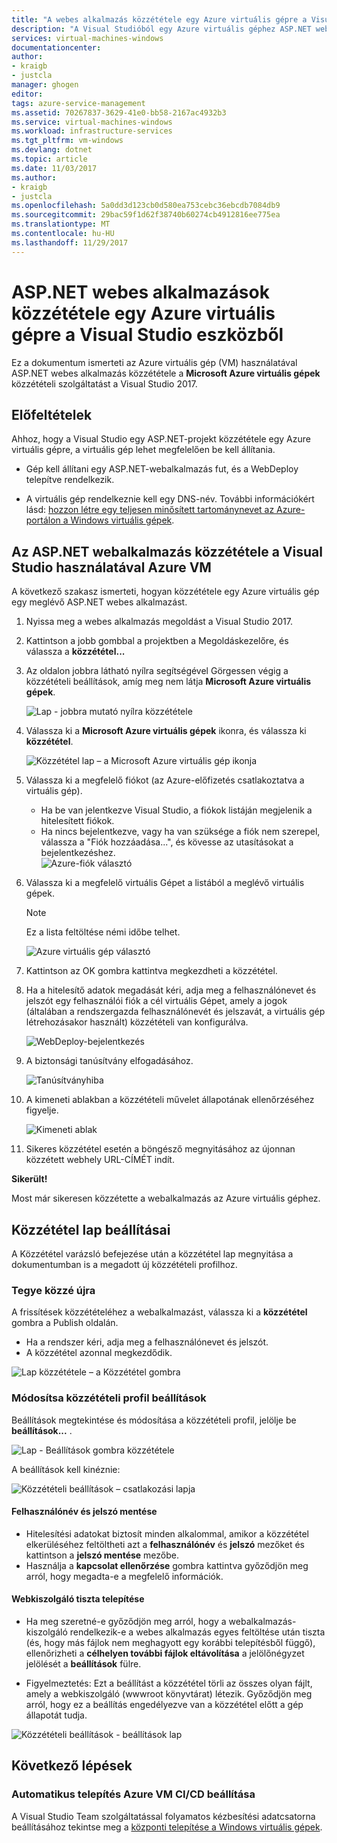 ```yaml
---
title: "A webes alkalmazás közzététele egy Azure virtuális gépre a Visual Studio eszközből |} Microsoft Docs"
description: "A Visual Studióból egy Azure virtuális géphez ASP.NET webes alkalmazás közzététele"
services: virtual-machines-windows
documentationcenter: 
author:
- kraigb
- justcla
manager: ghogen
editor: 
tags: azure-service-management
ms.assetid: 70267837-3629-41e0-bb58-2167ac4932b3
ms.service: virtual-machines-windows
ms.workload: infrastructure-services
ms.tgt_pltfrm: vm-windows
ms.devlang: dotnet
ms.topic: article
ms.date: 11/03/2017
ms.author:
- kraigb
- justcla
ms.openlocfilehash: 5a0dd3d123cb0d580ea753cebc36ebcdb7084db9
ms.sourcegitcommit: 29bac59f1d62f38740b60274cb4912816ee775ea
ms.translationtype: MT
ms.contentlocale: hu-HU
ms.lasthandoff: 11/29/2017
---
```

# <a name="publish-an-aspnet-web-app-to-an-azure-vm-from-visual-studio"></a>ASP.NET webes alkalmazások közzététele egy Azure virtuális gépre a Visual Studio eszközből

Ez a dokumentum ismerteti az Azure virtuális gép (VM) használatával ASP.NET webes alkalmazás közzététele a **Microsoft Azure virtuális gépek** közzétételi szolgáltatást a Visual Studio 2017.  

## <a name="prerequisites"></a>Előfeltételek
Ahhoz, hogy a Visual Studio egy ASP.NET-projekt közzététele egy Azure virtuális gépre, a virtuális gép lehet megfelelően be kell állítania.

- Gép kell állítani egy ASP.NET-webalkalmazás fut, és a WebDeploy telepítve rendelkezik.

- A virtuális gép rendelkeznie kell egy DNS-név. További információkért lásd: [hozzon létre egy teljesen minősített tartománynevet az Azure-portálon a Windows virtuális gépek](portal-create-fqdn.md).

## <a name="publish-your-aspnet-web-app-to-the-azure-vm-using-visual-studio"></a>Az ASP.NET webalkalmazás közzététele a Visual Studio használatával Azure VM
A következő szakasz ismerteti, hogyan közzététele egy Azure virtuális gép egy meglévő ASP.NET webes alkalmazást.

1. Nyissa meg a webes alkalmazás megoldást a Visual Studio 2017.
2. Kattintson a jobb gombbal a projektben a Megoldáskezelőre, és válassza a **közzététel...**
3. Az oldalon jobbra látható nyílra segítségével Görgessen végig a közzétételi beállítások, amíg meg nem látja **Microsoft Azure virtuális gépek**.  

   ![Lap - jobbra mutató nyílra közzététele]

4. Válassza ki a **Microsoft Azure virtuális gépek** ikonra, és válassza ki **közzététel**.

   ![Közzététel lap – a Microsoft Azure virtuális gép ikonja]

5. Válassza ki a megfelelő fiókot (az Azure-előfizetés csatlakoztatva a virtuális gép).  
   - Ha be van jelentkezve Visual Studio, a fiókok listáján megjelenik a hitelesített fiókok.  
   - Ha nincs bejelentkezve, vagy ha van szüksége a fiók nem szerepel, válassza a "Fiók hozzáadása...", és kövesse az utasításokat a bejelentkezéshez.  
   ![Azure-fiók választó]  

6. Válassza ki a megfelelő virtuális Gépet a listából a meglévő virtuális gépek.

   > [!Note]
   > Ez a lista feltöltése némi időbe telhet.

   ![Azure virtuális gép választó]

7. Kattintson az OK gombra kattintva megkezdheti a közzététel.

8. Ha a hitelesítő adatok megadását kéri, adja meg a felhasználónevet és jelszót egy felhasználói fiók a cél virtuális Gépet, amely a jogok (általában a rendszergazda felhasználónevét és jelszavát, a virtuális gép létrehozásakor használt) közzétételi van konfigurálva.  

   ![WebDeploy-bejelentkezés]

9. A biztonsági tanúsítvány elfogadásához.

   ![Tanúsítványhiba]

10. A kimeneti ablakban a közzétételi művelet állapotának ellenőrzéséhez figyelje.

    ![Kimeneti ablak]

11. Sikeres közzététel esetén a böngésző megnyitásához az újonnan közzétett webhely URL-CÍMÉT indít.

**Sikerült!**

Most már sikeresen közzétette a webalkalmazás az Azure virtuális géphez.

## <a name="publish-page-options"></a>Közzététel lap beállításai

A Közzététel varázsló befejezése után a közzététel lap megnyitása a dokumentumban is a megadott új közzétételi profilhoz.

### <a name="re-publish"></a>Tegye közzé újra

A frissítések közzétételéhez a webalkalmazást, válassza ki a **közzététel** gombra a Publish oldalán.  
- Ha a rendszer kéri, adja meg a felhasználónevet és jelszót.  
- A közzététel azonnal megkezdődik.

![Lap közzététele – a Közzététel gombra]

### <a name="modify-publish-profile-settings"></a>Módosítsa közzétételi profil beállítások

Beállítások megtekintése és módosítása a közzétételi profil, jelölje be **beállítások...** .  

![Lap - Beállítások gombra közzététele]

A beállítások kell kinéznie:  

![Közzétételi beállítások – csatlakozási lapja]

#### <a name="save-user-name-and-password"></a>Felhasználónév és jelszó mentése
- Hitelesítési adatokat biztosít minden alkalommal, amikor a közzététel elkerüléséhez feltöltheti azt a **felhasználónév** és **jelszó** mezőket és kattintson a **jelszó mentése** mezőbe.
- Használja a **kapcsolat ellenőrzése** gombra kattintva győződjön meg arról, hogy megadta-e a megfelelő információk.

#### <a name="deploy-to-clean-web-server"></a>Webkiszolgáló tiszta telepítése

- Ha meg szeretné-e győződjön meg arról, hogy a webalkalmazás-kiszolgáló rendelkezik-e a webes alkalmazás egyes feltöltése után tiszta (és, hogy más fájlok nem meghagyott egy korábbi telepítésből függő), ellenőrizheti a **célhelyen további fájlok eltávolítása** a jelölőnégyzet jelölését a **beállítások** fülre.

- Figyelmeztetés: Ezt a beállítást a közzététel törli az összes olyan fájlt, amely a webkiszolgáló (wwwroot könyvtárat) létezik. Győződjön meg arról, hogy ez a beállítás engedélyezve van a közzététel előtt a gép állapotát tudja. 

![Közzétételi beállítások - beállítások lap]

## <a name="next-steps"></a>Következő lépések

### <a name="set-up-cicd-for-automated-deployment-to-azure-vm"></a>Automatikus telepítés Azure VM CI/CD beállítása

A Visual Studio Team szolgáltatással folyamatos kézbesítési adatcsatorna beállításához tekintse meg a [központi telepítése a Windows virtuális gépek](https://docs.microsoft.com/en-us/vsts/build-release/apps/cd/deploy-webdeploy-iis-deploygroups).

[VM Overview - DNS Name]: ../../../includes/media/publish-web-app-from-visual-studio/VMOverviewDNSName.png
[IP Address Config - DNS Name]: ../../../includes/media/publish-web-app-from-visual-studio/IPAddressConfigDNSName.png
[VM Overview - DNS Configured]: ../../../includes/media/publish-web-app-from-visual-studio/VMOverviewDNSConfigured.png
[Lap - jobbra mutató nyílra közzététele]: ../../../includes/media/publish-web-app-from-visual-studio/PublishPageRightArrow.png
[Közzététel lap – a Microsoft Azure virtuális gép ikonja]: ../../../includes/media/publish-web-app-from-visual-studio/PublishPageMicrosoftAzureVirtualMachineIcon.png
[Azure-fiók választó]: ../../../includes/media/publish-web-app-from-visual-studio/ChooseVM-SelectAccount.png
[Azure virtuális gép választó]: ../../../includes/media/publish-web-app-from-visual-studio/ChooseVM-SelectVM.png
[WebDeploy-bejelentkezés]: ../../../includes/media/publish-web-app-from-visual-studio/WebDeployLogin.png
[Tanúsítványhiba]: ../../../includes/media/publish-web-app-from-visual-studio/CertificateError.png
[Kimeneti ablak]: ../../../includes/media/publish-web-app-from-visual-studio/OutputWindow.png
[Lap közzététele – a Közzététel gombra]: ../../../includes/media/publish-web-app-from-visual-studio/PublishPagePublishButton.png
[Lap - Beállítások gombra közzététele]: ../../../includes/media/publish-web-app-from-visual-studio/PublishPageSettingsButton.png
[Közzétételi beállítások – csatlakozási lapja]: ../../../includes/media/publish-web-app-from-visual-studio/PublishSettingsConnectionPage.png
[Közzétételi beállítások - beállítások lap]: ../../../includes/media/publish-web-app-from-visual-studio/PublishSettingsSettingsPage.png
